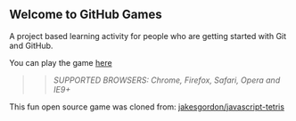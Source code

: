 ## Welcome to GitHub Games

A project based learning activity for people who are getting started with Git and GitHub.

You can play the game [here](https://zyd0109.github.io/github-games/)

>> _*SUPPORTED BROWSERS*: Chrome, Firefox, Safari, Opera and IE9+_

This fun open source game was cloned from: [jakesgordon/javascript-tetris](https://github.com/jakesgordon/javascript-tetris)
